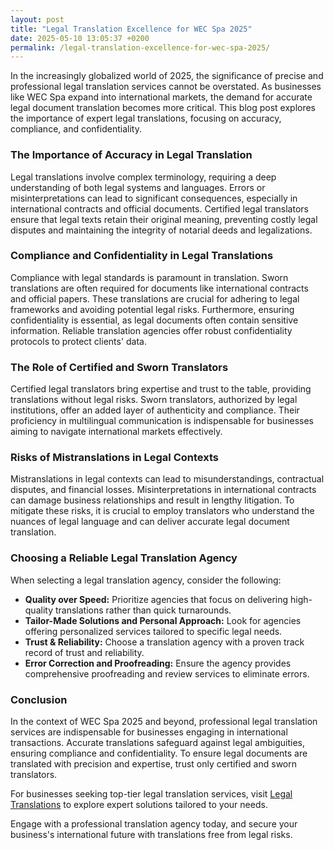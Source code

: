 ```yaml
---
layout: post
title: "Legal Translation Excellence for WEC Spa 2025"
date: 2025-05-10 13:05:37 +0200
permalink: /legal-translation-excellence-for-wec-spa-2025/
---
```



In the increasingly globalized world of 2025, the significance of precise and professional legal translation services cannot be overstated. As businesses like WEC Spa expand into international markets, the demand for accurate legal document translation becomes more critical. This blog post explores the importance of expert legal translations, focusing on accuracy, compliance, and confidentiality.

### The Importance of Accuracy in Legal Translation

Legal translations involve complex terminology, requiring a deep understanding of both legal systems and languages. Errors or misinterpretations can lead to significant consequences, especially in international contracts and official documents. Certified legal translators ensure that legal texts retain their original meaning, preventing costly legal disputes and maintaining the integrity of notarial deeds and legalizations.

### Compliance and Confidentiality in Legal Translations

Compliance with legal standards is paramount in translation. Sworn translations are often required for documents like international contracts and official papers. These translations are crucial for adhering to legal frameworks and avoiding potential legal risks. Furthermore, ensuring confidentiality is essential, as legal documents often contain sensitive information. Reliable translation agencies offer robust confidentiality protocols to protect clients' data.

### The Role of Certified and Sworn Translators

Certified legal translators bring expertise and trust to the table, providing translations without legal risks. Sworn translators, authorized by legal institutions, offer an added layer of authenticity and compliance. Their proficiency in multilingual communication is indispensable for businesses aiming to navigate international markets effectively.

### Risks of Mistranslations in Legal Contexts

Mistranslations in legal contexts can lead to misunderstandings, contractual disputes, and financial losses. Misinterpretations in international contracts can damage business relationships and result in lengthy litigation. To mitigate these risks, it is crucial to employ translators who understand the nuances of legal language and can deliver accurate legal document translation.

### Choosing a Reliable Legal Translation Agency

When selecting a legal translation agency, consider the following:

- **Quality over Speed:** Prioritize agencies that focus on delivering high-quality translations rather than quick turnarounds.
- **Tailor-Made Solutions and Personal Approach:** Look for agencies offering personalized services tailored to specific legal needs.
- **Trust & Reliability:** Choose a translation agency with a proven track record of trust and reliability.
- **Error Correction and Proofreading:** Ensure the agency provides comprehensive proofreading and review services to eliminate errors.

### Conclusion

In the context of WEC Spa 2025 and beyond, professional legal translation services are indispensable for businesses engaging in international transactions. Accurate translations safeguard against legal ambiguities, ensuring compliance and confidentiality. To ensure legal documents are translated with precision and expertise, trust only certified and sworn translators.

For businesses seeking top-tier legal translation services, visit [Legal Translations](https://www.legaltranslations.be/) to explore expert solutions tailored to your needs.

Engage with a professional translation agency today, and secure your business's international future with translations free from legal risks.